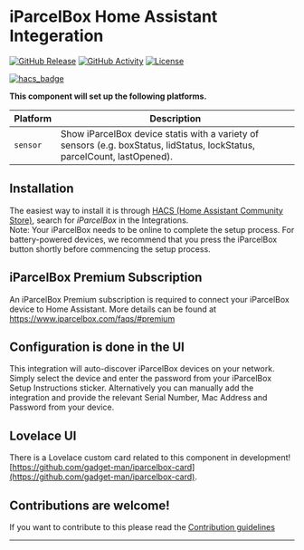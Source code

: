 # iParcelBox Home Assistant Integeration

[![GitHub Release][releases-shield]][releases]
[![GitHub Activity][commits-shield]][commits]
[![License][license-shield]](LICENSE)

[![hacs_badge](https://img.shields.io/badge/HACS-Custom-orange.svg)](https://github.com/custom-components/hacs)


**This component will set up the following platforms.**

Platform | Description
-- | --
`sensor` | Show iParcelBox device statis with a variety of sensors (e.g. boxStatus, lidStatus, lockStatus, parcelCount, lastOpened).

## Installation
The easiest way to install it is through [HACS (Home Assistant Community Store)](https://github.com/hacs/integration),
search for <i>iParcelBox</i> in the Integrations.<br />
Note: Your iParcelBox needs to be online to complete the setup process. For battery-powered devices, we recommend that you press the iParcelBox button shortly before commencing the setup process.

## iParcelBox Premium Subscription
An iParcelBox Premium subscription is required to connect your iParcelBox device to Home Assistant. More details can be found at https://www.iparcelbox.com/faqs/#premium

## Configuration is done in the UI
This integration will auto-discover iParcelBox devices on your network. Simply select the device and enter the password from your iParcelBox Setup Instructions sticker. Alternatively you can manually add the integration and provide the relevant Serial Number, Mac Address and Password from your device.

## Lovelace UI
There is a Lovelace custom card related to this component in development! [https://github.com/gadget-man/iparcelbox-card](https://github.com/gadget-man/iparcelbox-card).


<!---->

## Contributions are welcome!

If you want to contribute to this please read the [Contribution guidelines](CONTRIBUTING.md)

***

[commits-shield]: https://img.shields.io/github/commit-activity/y/custom-components/blueprint.svg?style=for-the-badge
[commits]: https://github.com/gadget-man/iparcelboxHA/commits
[hacs]: https://github.com/custom-components/hacs
[hacsbadge]: https://img.shields.io/badge/HACS-Custom-orange.svg?style=for-the-badge
[forum-shield]: https://img.shields.io/badge/community-forum-brightgreen.svg?style=for-the-badge
[forum]: https://community.home-assistant.io/
[license-shield]: https://img.shields.io/github/license/custom-components/blueprint.svg?style=for-the-badge
[releases-shield]: https://img.shields.io/github/release/custom-components/blueprint.svg?style=for-the-badge
[releases]: https://github.com/gadget-man/iparcelboxHA/releases
